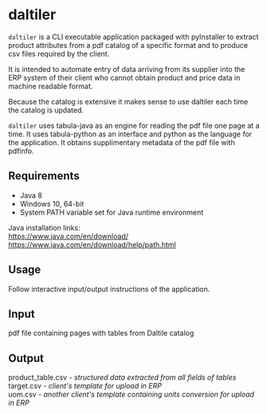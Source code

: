# daltiler
`daltiler` is a CLI executable application packaged with pyInstaller to extract product attributes from a pdf catalog of a specific format and to produce csv files required by the client.  

It is intended to automate entry of data arriving from its supplier into the ERP system of their client who cannot obtain product and price data in machine readable format. 
 
Because the catalog is extensive it makes sense to use daltiler each time the catalog is updated.

`daltiler` uses tabula-java as an engine for reading the pdf file one page at a time. It uses tabula-python as an interface and python as the language for the application. It obtains supplimentary metadata of the pdf file with pdfinfo.

## Requirements
- Java 8
- Windows 10, 64-bit
- System PATH variable set for Java runtime environment  

Java installation links:  
https://www.java.com/en/download/  
https://www.java.com/en/download/help/path.html


## Usage
Follow interactive input/output instructions of the application.

## Input
pdf file containing pages with tables from Daltile catalog

## Output
product_table.csv - *structured data extracted from all fields of tables*   
target.csv - *client's template for upload in ERP*  
uom.csv - *another client's template containing units conversion for upload in ERP*  


